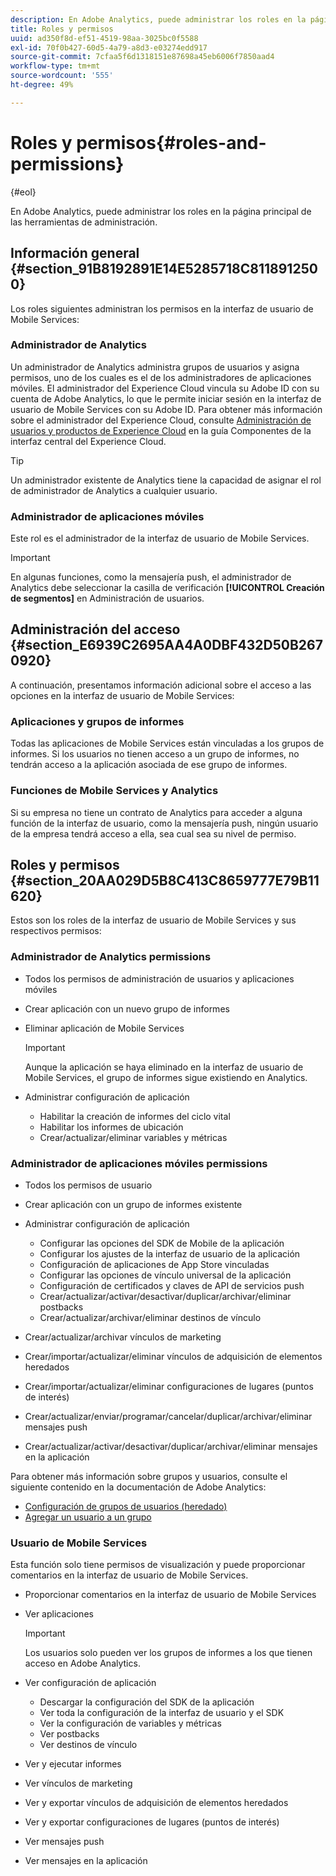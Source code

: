 ```yaml
---
description: En Adobe Analytics, puede administrar los roles en la página principal de las herramientas de administración.
title: Roles y permisos
uuid: ad350f8d-ef51-4519-98aa-3025bc0f5588
exl-id: 70f0b427-60d5-4a79-a8d3-e03274edd917
source-git-commit: 7cfaa5f6d1318151e87698a45eb6006f7850aad4
workflow-type: tm+mt
source-wordcount: '555'
ht-degree: 49%

---
```


# Roles y permisos{#roles-and-permissions}

{#eol}

En Adobe Analytics, puede administrar los roles en la página principal de las herramientas de administración.

## Información general {#section_91B8192891E14E5285718C8118912500}

Los roles siguientes administran los permisos en la interfaz de usuario de Mobile Services:

### Administrador de Analytics

Un administrador de Analytics administra grupos de usuarios y asigna permisos, uno de los cuales es el de los administradores de aplicaciones móviles. El administrador del Experience Cloud vincula su Adobe ID con su cuenta de Adobe Analytics, lo que le permite iniciar sesión en la interfaz de usuario de Mobile Services con su Adobe ID. Para obtener más información sobre el administrador del Experience Cloud, consulte [Administración de usuarios y productos de Experience Cloud](https://experienceleague.adobe.com/docs/core-services/interface/administration/admin-getting-started.html?lang=es) en la guía Componentes de la interfaz central del Experience Cloud.

>[!TIP]
>
>Un administrador existente de Analytics tiene la capacidad de asignar el rol de administrador de Analytics a cualquier usuario.

### Administrador de aplicaciones móviles

Este rol es el administrador de la interfaz de usuario de Mobile Services.

>[!IMPORTANT]
>
>En algunas funciones, como la mensajería push, el administrador de Analytics debe seleccionar la casilla de verificación **[!UICONTROL Creación de segmentos]** en Administración de usuarios.

## Administración del acceso {#section_E6939C2695AA4A0DBF432D50B2670920}

A continuación, presentamos información adicional sobre el acceso a las opciones en la interfaz de usuario de Mobile Services:

### Aplicaciones y grupos de informes

Todas las aplicaciones de Mobile Services están vinculadas a los grupos de informes. Si los usuarios no tienen acceso a un grupo de informes, no tendrán acceso a la aplicación asociada de ese grupo de informes.

### Funciones de Mobile Services y Analytics

Si su empresa no tiene un contrato de Analytics para acceder a alguna función de la interfaz de usuario, como la mensajería push, ningún usuario de la empresa tendrá acceso a ella, sea cual sea su nivel de permiso.

## Roles y permisos {#section_20AA029D5B8C413C8659777E79B11620}

Estos son los roles de la interfaz de usuario de Mobile Services y sus respectivos permisos:

### Administrador de Analytics permissions

* Todos los permisos de administración de usuarios y aplicaciones móviles
* Crear aplicación con un nuevo grupo de informes
* Eliminar aplicación de Mobile Services

   >[!IMPORTANT]
   >
   >Aunque la aplicación se haya eliminado en la interfaz de usuario de Mobile Services, el grupo de informes sigue existiendo en Analytics.

* Administrar configuración de aplicación

   * Habilitar la creación de informes del ciclo vital
   * Habilitar los informes de ubicación
   * Crear/actualizar/eliminar variables y métricas

### Administrador de aplicaciones móviles permissions

* Todos los permisos de usuario
* Crear aplicación con un grupo de informes existente
* Administrar configuración de aplicación

   * Configurar las opciones del SDK de Mobile de la aplicación
   * Configurar los ajustes de la interfaz de usuario de la aplicación
   * Configuración de aplicaciones de App Store vinculadas
   * Configurar las opciones de vínculo universal de la aplicación
   * Configuración de certificados y claves de API de servicios push
   * Crear/actualizar/activar/desactivar/duplicar/archivar/eliminar postbacks
   * Crear/actualizar/archivar/eliminar destinos de vínculo

* Crear/actualizar/archivar vínculos de marketing
* Crear/importar/actualizar/eliminar vínculos de adquisición de elementos heredados
* Crear/importar/actualizar/eliminar configuraciones de lugares (puntos de interés)
* Crear/actualizar/enviar/programar/cancelar/duplicar/archivar/eliminar mensajes push
* Crear/actualizar/activar/desactivar/duplicar/archivar/eliminar mensajes en la aplicación

Para obtener más información sobre grupos y usuarios, consulte el siguiente contenido en la documentación de Adobe Analytics:

* [Configuración de grupos de usuarios (heredado)](https://experienceleague.adobe.com/docs/analytics/admin/admin-console/home.html?lang=es)
* [Agregar un usuario a un grupo](https://experienceleague.adobe.com/docs/analytics/admin/admin-console/home.html)

### Usuario de Mobile Services

Esta función solo tiene permisos de visualización y puede proporcionar comentarios en la interfaz de usuario de Mobile Services.

* Proporcionar comentarios en la interfaz de usuario de Mobile Services
* Ver aplicaciones

   >[!IMPORTANT]
   >
   >Los usuarios solo pueden ver los grupos de informes a los que tienen acceso en Adobe Analytics.

* Ver configuración de aplicación

   * Descargar la configuración del SDK de la aplicación
   * Ver toda la configuración de la interfaz de usuario y el SDK
   * Ver la configuración de variables y métricas
   * Ver postbacks
   * Ver destinos de vínculo

* Ver y ejecutar informes
* Ver vínculos de marketing
* Ver y exportar vínculos de adquisición de elementos heredados
* Ver y exportar configuraciones de lugares (puntos de interés)
* Ver mensajes push
* Ver mensajes en la aplicación
